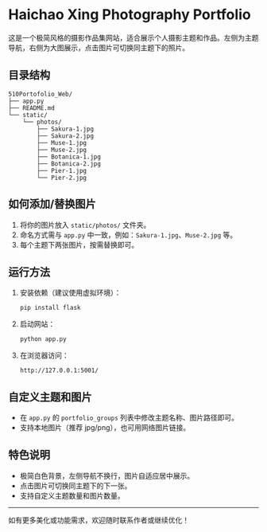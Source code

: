 # Haichao Xing Photography Portfolio

这是一个极简风格的摄影作品集网站，适合展示个人摄影主题和作品。左侧为主题导航，右侧为大图展示，点击图片可切换同主题下的照片。

## 目录结构

```
510Portofolio_Web/
├── app.py
├── README.md
└── static/
    └── photos/
        ├── Sakura-1.jpg
        ├── Sakura-2.jpg
        ├── Muse-1.jpg
        ├── Muse-2.jpg
        ├── Botanica-1.jpg
        ├── Botanica-2.jpg
        ├── Pier-1.jpg
        └── Pier-2.jpg
```

## 如何添加/替换图片
1. 将你的图片放入 `static/photos/` 文件夹。
2. 命名方式需与 `app.py` 中一致，例如：`Sakura-1.jpg`、`Muse-2.jpg` 等。
3. 每个主题下两张图片，按需替换即可。

## 运行方法
1. 安装依赖（建议使用虚拟环境）：
   ```bash
   pip install flask
   ```
2. 启动网站：
   ```bash
   python app.py
   ```
3. 在浏览器访问：
   ```
   http://127.0.0.1:5001/
   ```

## 自定义主题和图片
- 在 `app.py` 的 `portfolio_groups` 列表中修改主题名称、图片路径即可。
- 支持本地图片（推荐 jpg/png），也可用网络图片链接。

## 特色说明
- 极简白色背景，左侧导航不换行，图片自适应居中展示。
- 点击图片可切换同主题下的下一张。
- 支持自定义主题数量和图片数量。

---
如有更多美化或功能需求，欢迎随时联系作者或继续优化！ 